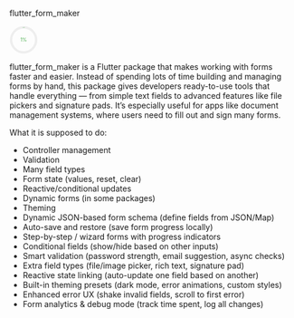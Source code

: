 flutter_form_maker

<p align="left">
  <svg width="50" height="50" viewBox="0 0 36 36">
    <path d="M18 2.0845
             a 15.9155 15.9155 0 0 1 0 31.831
             a 15.9155 15.9155 0 0 1 0 -31.831"
          fill="none"
          stroke="#eee"
          stroke-width="3"/>
    <path d="M18 2.0845
             a 15.9155 15.9155 0 0 1 0 0.31831"
          fill="none"
          stroke="#4caf50"
          stroke-width="3"/>
    <text x="18" y="20.35" font-size="6" text-anchor="middle" fill="#4caf50">1%</text>
  </svg>
</p>


flutter_form_maker is a Flutter package that makes working with forms faster and easier. Instead of spending lots of time building and managing forms by hand, this package gives developers ready-to-use tools that handle everything — from simple text fields to advanced features like file pickers and signature pads. It’s especially useful for apps like document management systems, where users need to fill out and sign many forms.

What it is supposed to do:

- Controller management  
- Validation  
- Many field types  
- Form state (values, reset, clear)  
- Reactive/conditional updates  
- Dynamic forms (in some packages)  
- Theming  
- Dynamic JSON-based form schema (define fields from JSON/Map)  
- Auto-save and restore (save form progress locally)  
- Step-by-step / wizard forms with progress indicators  
- Conditional fields (show/hide based on other inputs)  
- Smart validation (password strength, email suggestion, async checks)  
- Extra field types (file/image picker, rich text, signature pad)  
- Reactive state linking (auto-update one field based on another)  
- Built-in theming presets (dark mode, error animations, custom styles)  
- Enhanced error UX (shake invalid fields, scroll to first error)  
- Form analytics & debug mode (track time spent, log all changes)  
  


